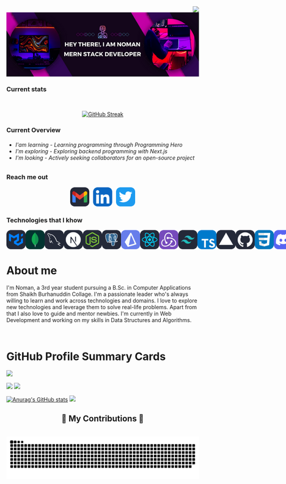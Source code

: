 <img align="right"  src="https://visitor-badge.laobi.icu/badge?page_id=MIRNOMAN.MIRNOMAN"/>

<div width="1000px" align='center'>
 <img width="1000px" align='center' src="/Hey There!, I am Noman.png" alt="" />
</div>

 <h3>Current stats</h3>
<br>
<div align="center" >


[![GitHub Streak](https://streak-stats.demolab.com?user=MIRNOMAN&theme=windows-dark&card_width=900)](https://git.io/streak-stats)




</div>

<h3>Current Overview</h3>
 
 <h6>
 
 - I'am learning - Learning programming through Programming Hero
 - I'm exploring - Exploring backend programming with Next.js
- I'm looking - Actively seeking collaborators for an open-source project
 
 
 </h6>



<h3>Reach me out</h3>

<div style="display: flex; justify-content: center; align-items: center; gap: 10px;">
  <a href="mailto:abdullahalnoman1509@gmail.com">
    <img src="Gmail-Dark.svg" alt="Gmail-Dark" width="50" height="50 "/>
  </a>
  <a href="https://www.linkedin.com/in/abdullah-al-noman-b154692a3" target="_blank">
    <img src="LinkedIn.svg" alt="LinkedIn" width="50" height="50 "/>
  </a>
  <a href="https://x.com/mirnoman27139" target="_blank">
    <img src="Twitter.svg" alt="Twitter" width="50" height="50 "/>
  </a>
</div>

<h3>Technologies that I khow</h3>

<div style="display: flex; align-items: center;">
 <img src="MaterialUI-Dark.svg" alt="MaterialUI-Dark" width="50" height="50"/>
<img src="MongoDB.svg" alt="MongoDB" width="50" height="50"/>
<img src="MySQL-Dark.svg" alt="MySQL-Dark" width="50" height="50"/>
<img src="NextJS-Dark.svg" alt="NextJS-Dark" width="50" height="50"/>
<img src="NodeJS-Dark.svg" alt="NodeJS-Dark" width="50" height="50"/>
<img src="PostgreSQL-Dark.svg" alt="PostgreSQL-Dark" width="50" height="50"/>
<img src="Prisma.svg" alt="Prisma" width="50" height="50"/>
<img src="React-Dark.svg" alt="React-Dark" width="50" height="50"/>
<img src="Redux.svg" alt="Redux" width="50" height="50"/>
<img src="TailwindCSS-Dark.svg" alt="TailwindCSS-Dark" width="50" height="50"/>
<img src="TypeScript.svg" alt="TypeScript" width="50" height="50"/>
<img src="Vercel-Dark.svg" alt="Vercel-Dark" width="50" height="50"/>
<img src="Github-Dark.svg" alt="Github-Dark" width="50" height="50"/>
<img src="CSS.svg" alt="CSS" width="50" height="50"/>
<img src="Discord.svg" alt="Discord" width="50" height="50"/>
<img src="ExpressJS-Dark.svg" alt="ExpressJS-Dark" width="50" height="50"/>
<img src="Figma-Dark.svg" alt="Figma-Dark" width="50" height="50"/>
<img src="Firebase-Dark.svg" alt="Firebase-Dark" width="50" height="50"/>

</div>


 # About me
 
<p>
 <img align="right" width="150" src="./picture/programmer.gif" alt="" />
  
 <p>I'm Noman, a 3rd year student pursuing a B.Sc. in Computer Applications from Shaikh Burhanuddin Collage. I'm a passionate leader who's always willing to learn and work across technologies and domains. I love to explore new technologies and leverage them to solve real-life problems. Apart from that I also love to guide and mentor newbies. I'm currently in Web Development and working on my skills in Data Structures and Algorithms.</p>

</p>

<br/>

# GitHub Profile Summary Cards
<div width="1000px">

![](http://github-profile-summary-cards.vercel.app/api/cards/profile-details?username=MIRNOMAN&theme=vue&card_width=1000)

![](http://github-profile-summary-cards.vercel.app/api/cards/repos-per-language?username=MIRNOMAN&theme=vue)    ![](http://github-profile-summary-cards.vercel.app/api/cards/most-commit-language?username=MIRNOMAN&theme=vue)

[![Anurag's GitHub stats](https://github-readme-stats.vercel.app/api?username=MIRNOMAN)](https://github.com/anuraghazra/github-readme-stats)   ![](http://github-profile-summary-cards.vercel.app/api/cards/productive-time?username=MIRNOMAN&theme=vue&utcOffset=8)

</div>

<div align="center">
  <h2>🐍 My Contributions 🐍</h2>
  <br>
   <img alt="github contribution grid snake animation" src="https://raw.githubusercontent.com/MIRNOMAN/MIRNOMAN/output/github-contribution-grid-snake.svg">
  
  <br/><br/><br/>
</div>

